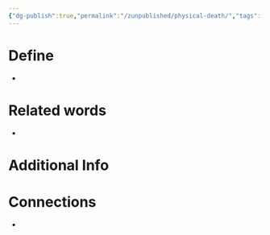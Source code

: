 ```yaml
---
{"dg-publish":true,"permalink":"/zunpublished/physical-death/","tags":["#GateWisdom","SeperationDeath"]}
---
```


# Define
- 

# Related words
- 

# Additional Info


# Connections
- 


